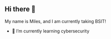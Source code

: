 ## Hi there 👋

My name is Miles, and I am currently taking BSIT!

<!--- 🔭 I’m currently working on how be better at coding-->
- 🌱 I’m currently learning cybersecurity

<!--
**Milescellan/Milescellan** is a ✨ _special_ ✨ repository because its `README.md` (this file) appears on your GitHub profile.

Here are some ideas to get you started:

- 🔭 I’m currently working on ...
- 🌱 I’m currently learning ...
- 👯 I’m looking to collaborate on ...
- 🤔 I’m looking for help with ...
- 💬 Ask me about ...
- 📫 How to reach me: ...
- 😄 Pronouns: ...
- ⚡ Fun fact: ...
-->
